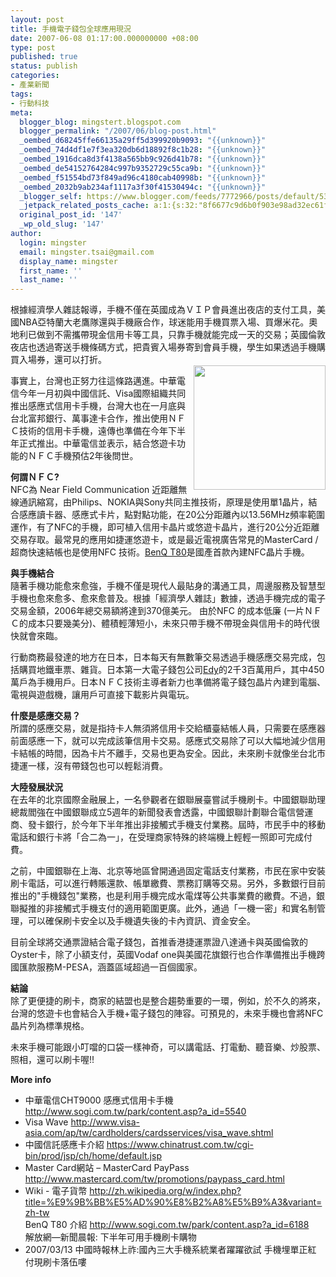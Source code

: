 ```yaml
---
layout: post
title: 手機電子錢包全球應用現況
date: 2007-06-08 01:17:00.000000000 +08:00
type: post
published: true
status: publish
categories:
- 產業新聞
tags:
- 行動科技
meta:
  blogger_blog: mingstert.blogspot.com
  blogger_permalink: "/2007/06/blog-post.html"
  _oembed_d68245ffe66135a29ff5d399920b9093: "{{unknown}}"
  _oembed_74d4df1e7f3ea320db6d18892f8c1b28: "{{unknown}}"
  _oembed_1916dca8d3f4138a565bb9c926d41b78: "{{unknown}}"
  _oembed_de54152764284c997b9352729c55ca9b: "{{unknown}}"
  _oembed_f51554bd73f849ad96c4180cab40998b: "{{unknown}}"
  _oembed_2032b9ab234af1117a3f30f41530494c: "{{unknown}}"
  _blogger_self: https://www.blogger.com/feeds/7772966/posts/default/5355151869118414916
  _jetpack_related_posts_cache: a:1:{s:32:"8f6677c9d6b0f903e98ad32ec61f8deb";a:2:{s:7:"expires";i:1456135027;s:7:"payload";a:3:{i:0;a:1:{s:2:"id";i:189;}i:1;a:1:{s:2:"id";i:82;}i:2;a:1:{s:2:"id";i:171;}}}}
  original_post_id: '147'
  _wp_old_slug: '147'
author:
  login: mingster
  email: mingster.tsai@gmail.com
  display_name: mingster
  first_name: ''
  last_name: ''
---
```

<p><span>
<p>根據經濟學人雜誌報導，手機不僅在英國成為ＶＩＰ會員進出夜店的支付工具，美國NBA亞特蘭大老鷹隊還與手機廠合作，球迷能用手機買票入場、買爆米花。奧地利已做到不需攜帶現金信用卡等工具，只靠手機就能完成一天的交易；英國倫敦夜店也透過寄送手機條碼方式，把貴賓入場券寄到會員手機，學生如果透過手機購買入場券，還可以打折。<br /><img height="199" src="/img/0703270002.jpg" width="211" align="right" /></p>
<p>事實上，台灣也正努力往這條路邁進。中華電信今年一月初與中國信託、Visa國際組織共同推出感應式信用卡手機，台灣大也在一月底與台北富邦銀行、萬事達卡合作，推出使用ＮＦＣ技術的信用卡手機，遠傳也準備在今年下半年正式推出。中華電信並表示，結合悠遊卡功能的ＮＦＣ手機預估2年後問世。 </p>
<p><strong>何謂ＮＦＣ?</strong><br />NFC為 Near Field Communication 近距離無線通訊縮寫，由Philips、NOKIA與Sony共同主推技術，原理是使用單1晶片，結合感應讀卡器、感應式卡片，點對點功能，在20公分距離內以13.56MHz頻率範圍運作，有了NFC的手機，即可植入信用卡晶片或悠遊卡晶片，進行20公分近距離交易存取。最常見的應用如捷運悠遊卡，或是最近電視廣告常見的MasterCard / 超商快速結帳也是使用NFC 技術。<a href="http://www.sogi.com.tw/park/content.asp?a_id=6188">BenQ T80</a>是國產首款內建NFC晶片手機。 </p>
<p><strong>與手機結合<br /></strong>隨著手機功能愈來愈強，手機不僅是現代人最貼身的溝通工具，周邊服務及智慧型手機也愈來愈多、愈來愈普及。根據「經濟學人雜誌」數據，透過手機完成的電子交易金額，2006年總交易額將達到370億美元。 由於NFC 的成本低廉 (一片ＮＦＣ的成本只要幾美分)、體積輕薄短小，未來只帶手機不帶現金與信用卡的時代很快就會來臨。 </p>
<p>行動商務最發達的地方在日本，日本每天有無數筆交易透過手機感應交易完成，包括購買地鐵車票、雜貨。日本第一大電子錢包公司<a href="http://www.edy.jp/">Edy</a>的2千3百萬用戶，其中450萬戶為手機用戶。日本ＮＦＣ技術主導者新力也準備將電子錢包晶片內建到電腦、電視與遊戲機，讓用戶可直接下載影片與電玩。 </p>
<p><strong>什麼是感應交易？<br /></strong>所謂的感應交易，就是指持卡人無須將信用卡交給櫃臺結帳人員，只需要在感應器前面感應一下，就可以完成該筆信用卡交易。感應式交易除了可以大幅地減少信用卡結帳的時間，因為卡片不離手，交易也更為安全。因此，未來刷卡就像坐台北市捷運一樣，沒有帶錢包也可以輕鬆消費。 </p>
<p><strong>大陸發展狀況<br /></strong>在去年的北京國際金融展上，一名參觀者在銀聯展臺嘗試手機刷卡。中國銀聯助理總裁閻強在中國銀聯成立5週年的新聞發表會透露，中國銀聯計劃聯合電信營運商、發卡銀行，於今年下半年推出非接觸式手機支付業務。屆時，市民手中的移動電話和銀行卡將「合二為一」，在受理商家特殊的終端機上輕輕一照即可完成付費。 </p>
<p>之前，中國銀聯在上海、北京等地區曾開通過固定電話支付業務，市民在家中安裝刷卡電話，可以進行轉賬還款、帳單繳費、票務訂購等交易。另外，多數銀行目前推出的"手機錢包"業務，也是利用手機完成水電煤等公共事業費的繳費。不過，銀聯擬推的非接觸式手機支付的適用範圍更廣。此外，通過「一機一密」和實名制管理，可以確保刷卡安全以及手機遺失後的卡內資訊、資金安全。</p>
<p>目前全球將交通票證結合電子錢包，首推香港捷運票證八達通卡與英國倫敦的Oyster卡，除了小額支付，英國Vodaf one與美國花旗銀行也合作準備推出手機跨國匯款服務M-PESA，涵蓋區域超過一百個國家。 </p>
<p><strong>結論<br /></strong>除了更便捷的刷卡，商家的結盟也是整合趨勢重要的一環，例如，於不久的將來，台灣的悠遊卡也會結合入手機+電子錢包的陣容。可預見的，未來手機也會將NFC晶片列為標準規格。 </p>
<p>未來手機可能跟小叮噹的口袋一樣神奇，可以講電話、打電動、聽音樂、炒股票、照相，還可以刷卡喔!! </p>
<p><strong>More info<br /></strong></p>
<ul>
<li>中華電信CHT9000 感應式信用卡手機 <a href="http://www.sogi.com.tw/park/content.asp?a_id=5540">http://www.sogi.com.tw/park/content.asp?a_id=5540</a></li>
<li>Visa Wave <a href="http://www.visa-asia.com/ap/tw/cardholders/cardsservices/visa_wave.shtml">http://www.visa-asia.com/ap/tw/cardholders/cardsservices/visa_wave.shtml</a> </li>
<li>中國信託感應卡介紹 <a href="https://www.chinatrust.com.tw/cgi-bin/prod/jsp/ch/home/default.jsp">https://www.chinatrust.com.tw/cgi-bin/prod/jsp/ch/home/default.jsp</a></li>
<li>Master Card網站 – MasterCard PayPass <a href="http://www.mastercard.com/tw/promotions/paypass_card.html">http://www.mastercard.com/tw/promotions/paypass_card.html</a></li>
<li>Wiki - 電子貨幣 <a href="http://zh.wikipedia.org/w/index.php?title=%E9%9B%BB%E5%AD%90%E8%B2%A8%E5%B9%A3&amp;variant=zh-tw">http://zh.wikipedia.org/w/index.php?title=%E9%9B%BB%E5%AD%90%E8%B2%A8%E5%B9%A3&amp;variant=zh-tw</a><br />BenQ T80 介紹 <a href="http://www.sogi.com.tw/park/content.asp?a_id=6188">http://www.sogi.com.tw/park/content.asp?a_id=6188</a><br />解放網—新聞晨報: 下半年可用手機刷卡購物 </li>
<li>2007/03/13 中國時報林上祚:國內三大手機系統業者躍躍欲試 手機埋單正紅 付現刷卡落伍嘍</li>
</ul>
<p></span></p>
